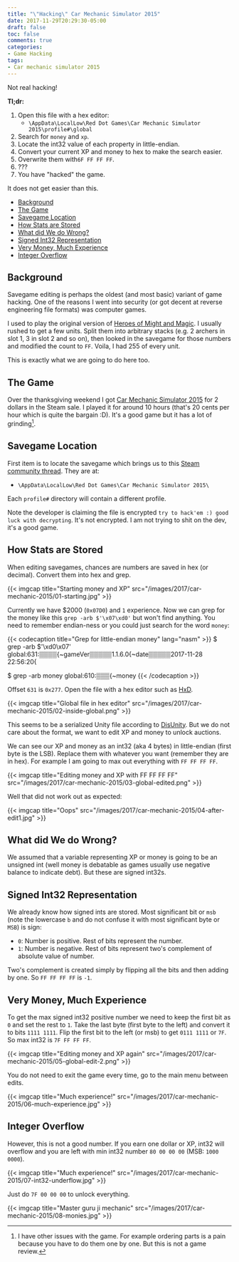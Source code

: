 ```yaml
---
title: "\"Hacking\" Car Mechanic Simulator 2015"
date: 2017-11-29T20:29:30-05:00
draft: false
toc: false
comments: true
categories:
- Game Hacking
tags:
- Car mechanic simulator 2015
---
```


Not real hacking!

**Tl;dr:**

1. Open this file with a hex editor:
    - `\AppData\LocalLow\Red Dot Games\Car Mechanic Simulator 2015\profile#\global`
2. Search for `money` and `xp`.
3. Locate the int32 value of each property in little-endian.
4. Convert your current XP and money to hex to make the search easier.
5. Overwrite them with`6F FF FF FF`.
6. ???
7. You have "hacked" the game.

It does not get easier than this.

<!--more-->

<!-- MarkdownTOC -->

- [Background](#background)
- [The Game](#the-game)
- [Savegame Location](#savegame-location)
- [How Stats are Stored](#how-stats-are-stored)
- [What did We do Wrong?](#what-did-we-do-wrong)
- [Signed Int32 Representation](#signed-int32-representation)
- [Very Money, Much Experience](#very-money-much-experience)
- [Integer Overflow](#integer-overflow)

<!-- /MarkdownTOC -->


<a name="background"></a>
<a id="background"></a>
## Background
Savegame editing is perhaps the oldest (and most basic) variant of game hacking. One of the reasons I went into security (or got decent at reverse engineering file formats) was computer games.

I used to play the original version of [Heroes of Might and Magic][heroes-gog]. I usually rushed to get a few units. Split them into arbitrary stacks (e.g. 2 archers in slot 1, 3 in slot 2 and so on), then looked in the savegame for those numbers and modified the count to `FF`. Voila, I had 255 of every unit.

This is exactly what we are going to do here too.

<a name="the-game"></a>
<a id="the-game"></a>
## The Game
Over the thanksgiving weekend I got [Car Mechanic Simulator 2015][car-mechanic-2015-steam] for 2 dollars in the Steam sale. I played it for around 10 hours (that's 20 cents per hour which is quite the bargain :D). It's a good game but it has a lot of grinding[^1].

<a name="savegame-location"></a>
<a id="savegame-location"></a>
## Savegame Location
First item is to locate the savegame which brings us to this [Steam community thread][savegame-thread]. They are at:

- `\AppData\LocalLow\Red Dot Games\Car Mechanic Simulator 2015\`

Each `profile#` directory will contain a different profile.

Note the developer is claiming the file is encrypted `try to hack'em :) good luck with decrypting`. It's not encrypted. I am not trying to shit on the dev, it's a good game.

<a name="how-stats-are-stored"></a>
<a id="how-stats-are-stored"></a>
## How Stats are Stored
When editing savegames, chances are numbers are saved in hex (or decimal). Convert them into hex and grep.

{{< imgcap title="Starting money and XP" src="/images/2017/car-mechanic-2015/01-starting.jpg" >}}

Currently we have $2000 (`0x07D0`) and `1` experience. Now we can grep for the money like this `grep -arb $'\x07\xd0'` but won't find anything. You need to remember endian-ness or you could just search for the word `money`:

{{< codecaption title="Grep for little-endian money" lang="nasm" >}}
$ grep -arb $'\xd0\x07'
global:631:▒▒▒▒{~gameVer▒▒▒▒▒1.1.6.0{~date▒▒▒▒▒2017-11-28 22:56:20{

$ grep -arb money
global:610:▒▒▒{~money
{{< /codecaption >}}

Offset `631` is `0x277`. Open the file with a hex editor such as [HxD][hxd-website].

{{< imgcap title="Global file in hex editor" src="/images/2017/car-mechanic-2015/02-inside-global.png" >}}

This seems to be a serialized Unity file according to [DisUnity][disunity-github]. But we do not care about the format, we want to edit XP and money to unlock auctions.

We can see our XP and money as an int32 (aka 4 bytes) in little-endian (first byte is the LSB). Replace them with whatever you want (remember they are in hex). For example I am going to max out everything with `FF FF FF FF`.

{{< imgcap title="Editing money and XP with FF FF FF FF" src="/images/2017/car-mechanic-2015/03-global-edited.png" >}}

Well that did not work out as expected:

{{< imgcap title="Oops" src="/images/2017/car-mechanic-2015/04-after-edit1.jpg" >}}

<a name="what-did-we-do-wrong"></a>
<a id="what-did-we-do-wrong"></a>
## What did We do Wrong?
We assumed that a variable representing XP or money is going to be an unsigned int (well money is debatable as games usually use negative balance to indicate debt). But these are signed int32s.

<a name="signed-int32-representation"></a>
<a id="signed-int32-representation"></a>
## Signed Int32 Representation
We already know how signed ints are stored. Most significant bit or `msb` (note the lowercase `b` and do not confuse it with most significant byte or `MSB`) is sign:

- `0`: Number is positive. Rest of bits represent the number.
- `1`: Number is negative. Rest of bits represent two's complement of absolute value of number.

Two's complement is created simply by flipping all the bits and then adding by one. So `FF FF FF FF` is `-1`. 

<a name="very-money-much-experience"></a>
<a id="very-money-much-experience"></a>
## Very Money, Much Experience
To get the max signed int32 positive number we need to keep the first bit as `0` and set the rest to `1`. Take the last byte (first byte to the left) and convert it to bits `1111 1111`. Flip the first bit to the left (or msb) to get `0111 1111` or `7F`. So max int32 is `7F FF FF FF`.

{{< imgcap title="Editing money and XP again" src="/images/2017/car-mechanic-2015/05-global-edit-2.png" >}}

You do not need to exit the game every time, go to the main menu between edits.

{{< imgcap title="Much experience!" src="/images/2017/car-mechanic-2015/06-much-experience.jpg" >}}

<a name="integer-overflow"></a>
<a id="integer-overflow"></a>
## Integer Overflow
However, this is not a good number. If you earn one dollar or XP, int32 will overflow and you are left with min int32 number `80 00 00 00` (MSB: `1000 0000`).

{{< imgcap title="Much experience!" src="/images/2017/car-mechanic-2015/07-int32-underflow.jpg" >}}

Just do `7F 00 00 00` to unlock everything.

{{< imgcap title="Master guru ji mechanic" src="/images/2017/car-mechanic-2015/08-monies.jpg" >}}

<!-- Footnotes -->

[^1]: I have other issues with the game. For example ordering parts is a pain because you have to do them one by one. But this is not a game review.

<!-- Links -->

[heroes-gog]: https://www.gog.com/game/heroes_of_might_and_magic
[car-mechanic-2015-steam]: http://store.steampowered.com/app/320300/Car_Mechanic_Simulator_2015/
[savegame-thread]: https://steamcommunity.com/app/270850/discussions/0/558746089536162358/
[hxd-website]: https://mh-nexus.de/en/hxd/
[disunity-github]: https://github.com/ata4/disunity/wiki/Serialized-file-format
